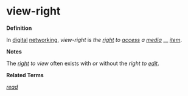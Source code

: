 # view-right

**Definition**

In [digital](https://github.com/gcassel/Modular-Organization-Terminology/blob/master/terms/digital.md) [networking](https://github.com/gcassel/Modular-Organization-Terminology/blob/master/terms/network.md), _view-right_ is _the_ [_right_](https://github.com/gcassel/Modular-Organization-Terminology/blob/master/terms/right.md) _to_ [_access_](https://github.com/gcassel/Modular-Organization-Terminology/blob/master/terms/access.md) _a_ [_media_](https://github.com/gcassel/Modular-Organization-Terminology/blob/master/terms/media.md) __ [_item_](https://github.com/gcassel/Modular-Organization-Terminology/blob/master/terms/item.md).

**Notes**

The [_right_](https://github.com/gcassel/Modular-Organization-Terminology/blob/master/terms/right.md) _to view_ often exists with _or_ without the _right to_ [_edit_](https://github.com/gcassel/Modular-Organization-Terminology/blob/master/terms/edit.md).

**Related Terms**

[_read_](https://github.com/gcassel/Modular-Organization-Terminology/blob/master/terms/read.md)
